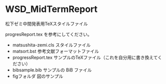 # WSD_MidTermReport
松下ゼミ中間発表用TeXスタイルファイル

progresReport.tex を参考にしてください。
* matsushita-zemi.cls  スタイルファイル
* matsort.bst 参考文献フォーマットファイル
* progressReport.tex サンプルのTeXファイル（これを自分用に書き換えてください）
* bibsample.bib サンプルの BiB ファイル
* figフォルダ 図のサンプル
